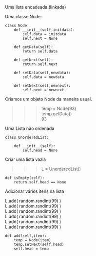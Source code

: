 
Uma lista encadeada (linkada)  
  
Uma classe Node:  
```  
class Node:  
    def __init__(self,initdata):  
        self.data = initdata  
        self.next = None  
  
    def getData(self):  
        return self.data  
  
    def getNext(self):  
        return self.next  
  
    def setData(self,newdata):  
        self.data = newdata  
  
    def setNext(self,newnext):  
        self.next = newnext  
```  
  
Criamos um objeto Node da maneira usual.  
  
>>> temp = Node(93)  
>>> temp.getData()  
93  
  
Uma Lista não ordenada  
```  
class UnorderedList:  
  
    def __init__(self):  
        self.head = None  
```  
Criar uma lista vazia  
  
>>> L = UnorderedList()  
```  
def isEmpty(self):  
    return self.head == None  
```  
Adicionar vários itens na lista  
  
L.add( random.randint(99) )  
L.add( random.randint(99) )  
L.add( random.randint(99) )  
L.add( random.randint(99) )  
L.add( random.randint(99) )  
L.add( random.randint(99) )  
  
```  
def add(self,item):  
    temp = Node(item)  
    temp.setNext(self.head)  
    self.head = temp  
```










